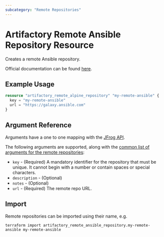 ```yaml
---
subcategory: "Remote Repositories"
---
```

# Artifactory Remote Ansible Repository Resource

Creates a remote Ansible repository.

Official documentation can be found [here](https://jfrog.com/help/r/jfrog-artifactory-documentation/ansible-repositories).


## Example Usage

```terraform
resource "artifactory_remote_alpine_repository" "my-remote-ansible" {
  key = "my-remote-ansible"
  url = "https://galaxy.ansible.com"
}
```

## Argument Reference

Arguments have a one to one mapping with the [JFrog API](https://www.jfrog.com/confluence/display/RTF/Repository+Configuration+JSON).

The following arguments are supported, along with the [common list of arguments for the remote repositories](remote.md):

* `key` - (Required) A mandatory identifier for the repository that must be unique. It cannot begin with a number or
  contain spaces or special characters.
* `description` - (Optional)
* `notes` - (Optional)
* `url` - (Required) The remote repo URL.

## Import

Remote repositories can be imported using their name, e.g.
```shell
terraform import artifactory_remote_ansible_repository.my-remote-ansible my-remote-ansible
```
